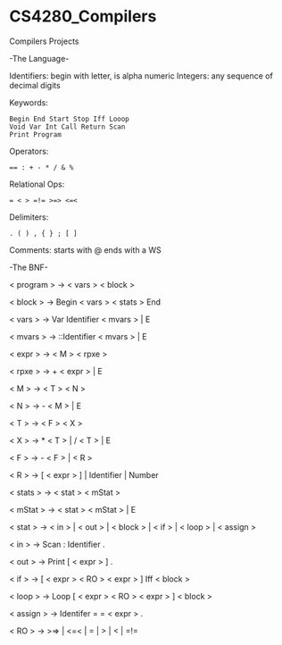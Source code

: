 # CS4280_Compilers
Compilers Projects

-The Language-

Identifiers: begin with letter, is alpha numeric
Integers: any sequence of decimal digits

Keywords:

	Begin End Start Stop Iff Looop
	Void Var Int Call Return Scan
	Print Program

Operators:

	== : + - * / & %

Relational Ops:

	= < > =!= >=> <=<

Delimiters:

	. ( ) , { } ; [ ]

Comments: starts with @ ends with a WS

-The BNF-

< program > -> < vars > < block >

< block > -> Begin < vars > < stats > End

< vars > -> Var Identifier < mvars > | E 

< mvars > -> ::Identifier < mvars > | E 

< expr > -> < M > < rpxe >

< rpxe > -> + < expr > | E

< M > -> < T > < N >

< N > -> - < M > | E

< T > -> < F > < X >

< X > -> * < T > | / < T > | E

< F > -> - < F > | < R >

< R > -> [ < expr > ] | Identifier | Number

< stats > -> < stat > < mStat >

< mStat > -> < stat > < mStat > | E

< stat > -> < in > | < out > | < block > | < if > | < loop > | < assign >

< in > -> Scan : Identifier .

< out > -> Print [ < expr > ] .

< if > -> [ < expr > < RO > < expr > ] Iff < block >

< loop > -> Loop [ < expr > < RO > < expr > ] < block >

< assign > -> Identifer = = < expr > .

< RO > -> >=> | <=< | = | > | < | =!=












